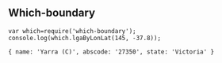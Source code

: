 ## Which-boundary

```
var which=require('which-boundary');
console.log(which.lgaByLonLat(145, -37.8));

{ name: 'Yarra (C)', abscode: '27350', state: 'Victoria' }
```